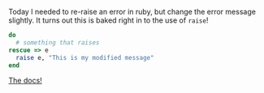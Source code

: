 Today I needed to re-raise an error in ruby, but change the error message
slightly. It turns out this is baked right in to the use of `raise`!

```ruby
do
  # something that raises
rescue => e
  raise e, "This is my modified message"
end
```

[The docs!](https://ruby-doc.org/core-2.3.1/Kernel.html#method-i-raise)
